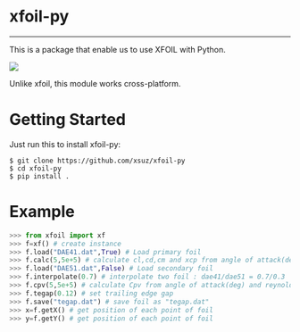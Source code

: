 # xfoil-py

---

This is a package that enable us to use XFOIL with Python.

[![](https://xsuz.github.io/post/xfoil-with-python/img/xfoil_logo.gif)](https://web.mit.edu/drela/Public/web/xfoil/)

Unlike xfoil, this module works cross-platform.


# Getting Started

Just run this to install xfoil-py:

```shell
$ git clone https://github.com/xsuz/xfoil-py
$ cd xfoil-py
$ pip install .
```

# Example

```python
>>> from xfoil import xf
>>> f=xf() # create instance
>>> f.load("DAE41.dat",True) # Load primary foil
>>> f.calc(5,5e+5) # calculate cl,cd,cm and xcp from angle of attack(deg) and reynolds number
>>> f.load("DAE51.dat",False) # Load secondary foil
>>> f.interpolate(0.7) # interpolate two foil : dae41/dae51 = 0.7/0.3
>>> f.cpv(5,5e+5) # calculate Cpv from angle of attack(deg) and reynolds number
>>> f.tegap(0.12) # set trailing edge gap
>>> f.save("tegap.dat") # save foil as "tegap.dat"
>>> x=f.getX() # get position of each point of foil
>>> y=f.getY() # get position of each point of foil
```
